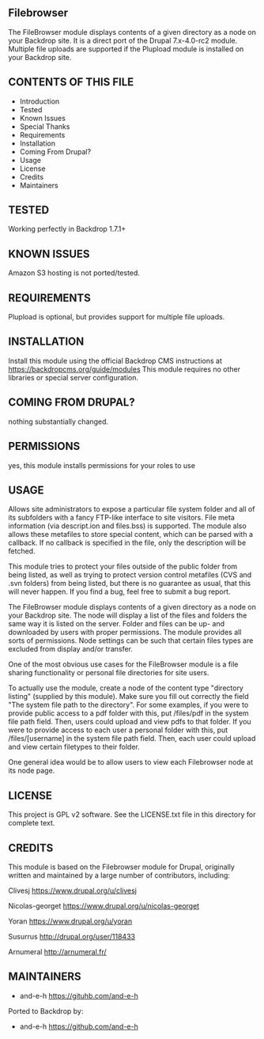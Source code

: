 Filebrowser
---------------------

The FileBrowser module displays contents of a given directory as a node on your Backdrop site.
It is a direct port of the Drupal 7.x-4.0-rc2 module. Multiple file uploads are supported if the Plupload module is installed on your Backdrop site.

CONTENTS OF THIS FILE
---------------------

 - Introduction
 - Tested
 - Known Issues
 - Special Thanks
 - Requirements
 - Installation
 - Coming From Drupal?
 - Usage
 - License
 - Credits
 - Maintainers

TESTED
-----

Working perfectly in Backdrop 1.7.1+

KNOWN ISSUES
---------------------

Amazon S3 hosting is not ported/tested.

REQUIREMENTS
------------

Plupload is optional, but provides support for multiple file uploads.

INSTALLATION
------------

Install this module using the official Backdrop CMS instructions at https://backdropcms.org/guide/modules
This module requires no other libraries or special server configuration.

COMING FROM DRUPAL?
-------------------

nothing substantially changed.

PERMISSIONS
------------

yes, this module installs permissions for your roles to use

USAGE
-----

Allows site administrators to expose a particular file system folder and all of its subfolders with a fancy FTP-like interface to site visitors. File meta information (via descript.ion and files.bss) is supported. The module also allows these metafiles to store special content, which can be parsed with a callback. If no callback is specified in the file, only the description will be fetched.

This module tries to protect your files outside of the public folder from being listed, as well as trying to protect version control metafiles (CVS and .svn folders) from being listed, but there is no guarantee as usual, that this will never happen. If you find a bug, feel free to submit a bug report.

The FileBrowser module displays contents of a given directory as a node on your Backdrop site.  The node will display a list of the files and folders the same way it is listed on the server. Folder and files can be up- and downloaded by users with proper permissions. The module provides all sorts of permissions. Node settings can be such that certain files types are excluded from display and/or transfer.

One of the most obvious use cases for the FileBrowser module is a file sharing functionality or personal file directories for site users.

To actually use the module, create a node of the content type "directory listing" (supplied by this module).  Make sure you fill out correctly the field "The system file path to the directory".  For some examples, if you were to provide public access to a pdf folder with this, put /files/pdf in the system file path field.  Then, users could upload and view pdfs to that folder.  If you were to provide access to each user a personal folder with this, put /files/[username] in the system file path field.  Then, each user could upload and view certain filetypes to their folder.

One general idea would be to allow users to view each Filebrowser node at its node page.

LICENSE
-------

This project is GPL v2 software. See the LICENSE.txt file in this directory for complete text.

CREDITS
-----------

This module is based on the Filebrowser module for Drupal, originally written and maintained by a large number of contributors, including:

Clivesj <https://www.drupal.org/u/clivesj>

Nicolas-georget <https://www.drupal.org/u/nicolas-georget>

Yoran <https://www.drupal.org/u/yoran>

Susurrus <http://drupal.org/user/118433>

Arnumeral <http://arnumeral.fr/>

MAINTAINERS
-----------

- and-e-h <https://gituhb.com/and-e-h>

Ported to Backdrop by:

- and-e-h <https://github.com/and-e-h>
